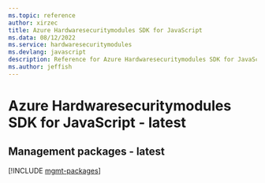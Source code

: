 ```yaml
---
ms.topic: reference
author: xirzec
title: Azure Hardwaresecuritymodules SDK for JavaScript
ms.data: 08/12/2022
ms.service: hardwaresecuritymodules
ms.devlang: javascript
description: Reference for Azure Hardwaresecuritymodules SDK for JavaScript
ms.author: jeffish
---
```

# Azure Hardwaresecuritymodules SDK for JavaScript - latest

## Management packages - latest
[!INCLUDE [mgmt-packages](hardwaresecuritymodules-mgmt-index.md)]